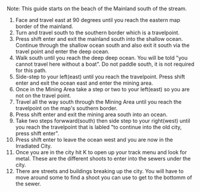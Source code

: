 Note: This guide starts on the beach of the Mainland south of the stream.
1. Face and travel east at 90 degrees until you reach the eastern map border of the mainland.
2. Turn and travel south to the southern border which is a travelpoint.
3. Press shift enter and exit the mainland south into the shallow ocean. Continue through the shallow ocean south and also exit it south via the travel point and enter the deep ocean.
4. Walk south until you reach the deep deep ocean. You will be told "you cannot travel here without a boat". Do not paddle south, it is not required for this path.
5. Side-step to your left(east) until you reach the travelpoint. Press shift enter and exit the ocean east and enter the mining area.
6. Once in the Mining Area take a step or two to your left(east) so you are not on the travel point.
7. Travel all the way south through the Mining Area until you reach the travelpoint on the map's southern border.
8. Press shift enter and exit the mining area south into an ocean.
9. Take two steps forwward(south) then side step to your right(west) until you reach the travelpoint that is labled "to continue into the old city, press shift enter".
10. Press shift enter to leave the ocean west and you are now in the Irradiated City.
11. Once you are in the city hit K to open up your track menu and look for metal. These are the different shoots to enter into the sewers under the city.
12. There are streets and buildings breaking up the city. You will have to move around some to find a shoot you can use to get to the bottomm of the sewer.